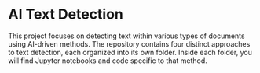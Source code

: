 # AI Text Detection

This project focuses on detecting text within various types of documents using AI-driven methods. The repository contains four distinct approaches to text detection, each organized into its own folder. Inside each folder, you will find Jupyter notebooks and code specific to that method.